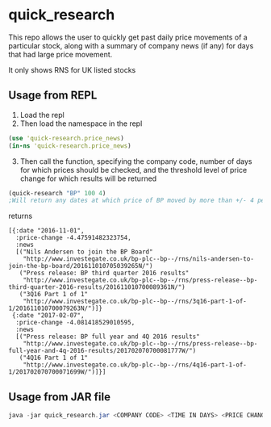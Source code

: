 # quick_research

This repo allows the user to quickly get past daily price movements of a particular stock, along with a summary of company news (if any) for days that had large price movement.

It only shows RNS for UK listed stocks

## Usage from REPL
1. Load the repl
2. Then load the namespace in the repl

 ```Clojure
 (use 'quick-research.price_news)
 (in-ns 'quick-research.price_news)
 ```
 
3. Then call the function, specifying the company code, number of days for which prices should be checked, and the threshold level of price change for which results will be returned
 ```Clojure
 (quick-research "BP" 100 4) 
 ;Will return any dates at which price of BP moved by more than +/- 4 percent, in the past 100 days
 ```
returns
```
[{:date "2016-11-01",
  :price-change -4.47591482323754,
  :news
  [("Nils Andersen to join the BP Board"
    "http://www.investegate.co.uk/bp-plc--bp--/rns/nils-andersen-to-join-the-bp-board/201611010705039265N/")
   ("Press release: BP third quarter 2016 results"
    "http://www.investegate.co.uk/bp-plc--bp--/rns/press-release--bp-third-quarter-2016-results/201611010700089361N/")
   ("3Q16 Part 1 of 1"
    "http://www.investegate.co.uk/bp-plc--bp--/rns/3q16-part-1-of-1/201611010700079263N/")]}
 {:date "2017-02-07",
  :price-change -4.081418529010595,
  :news
  [("Press release: BP full year and 4Q 2016 results"
    "http://www.investegate.co.uk/bp-plc--bp--/rns/press-release--bp-full-year-and-4q-2016-results/201702070700081777W/")
   ("4Q16 Part 1 of 1"
    "http://www.investegate.co.uk/bp-plc--bp--/rns/4q16-part-1-of-1/201702070700071699W/")]}]
```

## Usage from JAR file
```Java
java -jar quick_research.jar <COMPANY CODE> <TIME IN DAYS> <PRICE CHANGE THRESHOLD>
```
